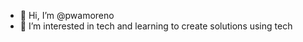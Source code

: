 - 👋 Hi, I’m @pwamoreno
- 👀 I’m interested in tech and learning to create solutions using tech

<!---
pwamoreno/pwamoreno is a ✨ special ✨ repository because its `README.md` (this file) appears on your GitHub profile.
You can click the Preview link to take a look at your changes.
--->
